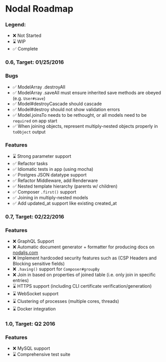 # Nodal Roadmap

### Legend:

* :x: Not Started
* :hourglass: WIP
* :white_check_mark: Complete

### 0.6, Target: 01/25/2016

### Bugs
* :white_check_mark: ModelArray .destroyAll
* :white_check_mark: ModelArray .saveAll must ensure inherited save methods are obeyed (e.g. `User#save`)
* :white_check_mark: Model#destroyCascade should cascade
* :white_check_mark: Model#destroy should not show validation errors
* :white_check_mark: Model.joinsTo needs to be rethought, or all models need to be `required` on app start
* :white_check_mark: When joining objects, represent multiply-nested objects properly in `toObject` output

### Features
* :hourglass: Strong parameter support
* :white_check_mark: Refactor tasks
* :white_check_mark: Idiomatic tests in app (using mocha)
* :white_check_mark: Postgres JSON datatype support
* :white_check_mark: Refactor Middleware, add Renderware
* :white_check_mark: Nested template hierarchy (parents w/ children)
* :white_check_mark: Composer `.first()` support
* :white_check_mark: Joining in multiply-nested models
* :white_check_mark: Add updated_at support like existing created_at

### 0.7, Target: 02/22/2016

### Features
* :x: GraphQL Support
* :x: Automatic document generator + formatter for producing docs on [nodaljs.com](http://nodaljs.com)
* :x: Implement hardcoded security features such as (CSP Headers and Blocking sensitive fields)
* :x: `.having()` support for `Composer#groupBy`
* :x: Join in based on properties of joined table (i.e. only join in specific entries)
* :hourglass: HTTPS support (including CLI certificate verification/generation)
* :hourglass: WebSocket support
* :hourglass: Clustering of processes (multiple cores, threads)
* :hourglass: Docker integration

### 1.0, Target: Q2 2016

### Features
* :x: MySQL support
* :hourglass: Comprehensive test suite
